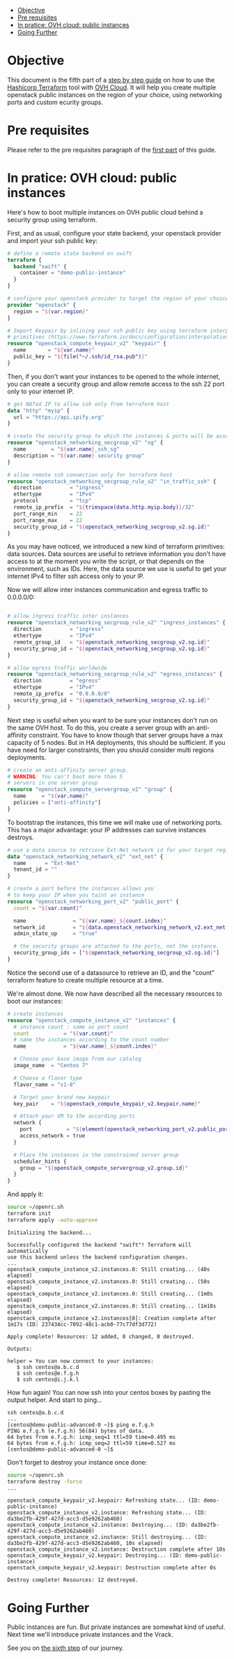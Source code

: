- [Objective](#sec-1)
- [Pre requisites](#sec-2)
- [In pratice: OVH cloud: public instances](#sec-3)
- [Going Further](#sec-4)


# Objective<a id="sec-1"></a>

This document is the fifth part of a [step by step guide](../0-simple-terraform/README.md) on how to use the [Hashicorp Terraform](https://terraform.io) tool with [OVH Cloud](https://www.ovh.com/fr/public-cloud/instances/). It will help you create multiple openstack public instances on the region of your choice, using networking ports and custom ecurity groups.

# Pre requisites<a id="sec-2"></a>

Please refer to the pre requisites paragraph of the [first part](../0-simple-terraform/README.md) of this guide.

# In pratice: OVH cloud: public instances<a id="sec-3"></a>

Here's how to boot multiple instances on OVH public cloud behind a security group using terraform.

First, and as usual, configure your state backend, your openstack provider and import your ssh public key:

```terraform
# define a remote state backend on swift
terraform {
  backend "swift" {
    container = "demo-public-instance"
  }
}

# configure your openstack provider to target the region of your choice
provider "openstack" {
  region = "${var.region}"
}

# Import Keypair by inlining your ssh public key using terraform interpolation 
# primitives (https://www.terraform.io/docs/configuration/interpolation.html)
resource "openstack_compute_keypair_v2" "keypair" {
  name       = "${var.name}"
  public_key = "${file("~/.ssh/id_rsa.pub")}"
}
```

Then, if you don't want your instances to be opened to the whole internet, you can create a security group and allow remote access to the ssh 22 port only to your internet IP.

```terraform
# get NATed IP to allow ssh only from terraform host
data "http" "myip" {
  url = "https://api.ipify.org"
}

# create the security group to which the instances & ports will be associated
resource "openstack_networking_secgroup_v2" "sg" {
  name        = "${var.name}_ssh_sg"
  description = "${var.name} security group"
}

# allow remote ssh connection only for terraform host
resource "openstack_networking_secgroup_rule_v2" "in_traffic_ssh" {
  direction         = "ingress"
  ethertype         = "IPv4"
  protocol          = "tcp"
  remote_ip_prefix  = "${trimspace(data.http.myip.body)}/32"
  port_range_min    = 22
  port_range_max    = 22
  security_group_id = "${openstack_networking_secgroup_v2.sg.id}"
}
```

As you may have noticed, we introduced a new kind of terraform primitives: data sources. Data sources are useful to retrieve information you don't have access to at the moment you write the script, or that depends on the environment, such as IDs. Here, the data source we use is useful to get your internet IPv4 to filter ssh access only to your IP.

Now we will allow inter instances communication and egress traffic to 0.0.0.0/0:

```terraform

# allow ingress traffic inter instances
resource "openstack_networking_secgroup_rule_v2" "ingress_instances" {
  direction         = "ingress"
  ethertype         = "IPv4"
  remote_group_id   = "${openstack_networking_secgroup_v2.sg.id}"
  security_group_id = "${openstack_networking_secgroup_v2.sg.id}"
}

# allow egress traffic worldwide
resource "openstack_networking_secgroup_rule_v2" "egress_instances" {
  direction         = "egress"
  ethertype         = "IPv4"
  remote_ip_prefix  = "0.0.0.0/0"
  security_group_id = "${openstack_networking_secgroup_v2.sg.id}"
}
```

Next step is useful when you want to be sure your instances don't run on the same OVH host. To do this, you create a server group with an anti-affinity constraint. You have to know though that server groups have a max capacity of 5 nodes. But in HA deployments, this should be sufficient. If you have need for larger constraints, then you should consider multi regions deployments.

```terraform
# create an anti-affinity server group.
# WARNING: You can't boot more than 5
# servers in one server group
resource "openstack_compute_servergroup_v2" "group" {
  name     = "${var.name}"
  policies = ["anti-affinity"]
}
```

To bootstrap the instances, this time we will make use of networking ports. This has a major advantage: your IP addresses can survive instances destroys.

```terraform
# use a data source to retrieve Ext-Net network id for your target region
data "openstack_networking_network_v2" "ext_net" {
  name      = "Ext-Net"
  tenant_id = ""
}

# create a port before the instances allows you
# to keep your IP when you taint an instance
resource "openstack_networking_port_v2" "public_port" {
  count = "${var.count}"

  name               = "${var.name}_${count.index}"
  network_id         = "${data.openstack_networking_network_v2.ext_net.id}"
  admin_state_up     = "true"

  # the security groups are attached to the ports, not the instance.
  security_group_ids = ["${openstack_networking_secgroup_v2.sg.id}"]
}
```

Notice the second use of a datasource to retrieve an ID, and the "count" terraform feature to create multiple resource at a time.

We're almost done. We now have described all the necessary resources to boot our instances:

```terraform
# create instances
resource "openstack_compute_instance_v2" "instances" {
  # instance count : same as port count
  count           = "${var.count}"
  # name the instances according to the count number
  name            = "${var.name}_${count.index}"

  # Choose your base image from our catalog
  image_name  = "Centos 7"

  # Choose a flavor type
  flavor_name = "s1-8"

  # Target your brand new keypair
  key_pair    = "${openstack_compute_keypair_v2.keypair.name}"

  # Attach your VM to the according ports
  network {
    port           = "${element(openstack_networking_port_v2.public_port.*.id, count.index)}"
    access_network = true
  }

  # Place the instances in the constrained server group
  scheduler_hints {
    group = "${openstack_compute_servergroup_v2.group.id}"
  }
}
```

And apply it:

```bash
source ~/openrc.sh
terraform init
terraform apply -auto-approve
```

    Initializing the backend...
    
    Successfully configured the backend "swift"! Terraform will automatically
    use this backend unless the backend configuration changes.
    ...
    openstack_compute_instance_v2.instances.0: Still creating... (40s elapsed)
    openstack_compute_instance_v2.instances.0: Still creating... (50s elapsed)
    openstack_compute_instance_v2.instances.0: Still creating... (1m0s elapsed)
    openstack_compute_instance_v2.instances.0: Still creating... (1m10s elapsed)
    openstack_compute_instance_v2.instances[0]: Creation complete after 1m17s (ID: 237434cc-7892-48c1-acb0-77c77df3d772)
    
    Apply complete! Resources: 12 added, 0 changed, 0 destroyed.
    
    Outputs:
    
    helper = You can now connect to your instances:
       $ ssh centos@a.b.c.d
       $ ssh centos@e.f.g.h
       $ ssh centos@i.j.k.l

How fun again! You can now ssh into your centos boxes by pasting the output helper. And start to ping&#x2026;

    ssh centos@a.b.c.d
    ...
    [centos@demo-public-advanced-0 ~]$ ping e.f.g.h
    PING e.f.g.h (e.f.g.h) 56(84) bytes of data.
    64 bytes from e.f.g.h: icmp_seq=1 ttl=59 time=0.495 ms
    64 bytes from e.f.g.h: icmp_seq=2 ttl=59 time=0.527 ms
    [centos@demo-public-advanced-0 ~]$

Don't forget to destroy your instance once done:

```bash
source ~/openrc.sh
terraform destroy -force
...
```

    openstack_compute_keypair_v2.keypair: Refreshing state... (ID: demo-public-instance)
    openstack_compute_instance_v2.instance: Refreshing state... (ID: da3be2fb-429f-427d-acc3-d5e9262ab460)
    openstack_compute_instance_v2.instance: Destroying... (ID: da3be2fb-429f-427d-acc3-d5e9262ab460)
    openstack_compute_instance_v2.instance: Still destroying... (ID: da3be2fb-429f-427d-acc3-d5e9262ab460, 10s elapsed)
    openstack_compute_instance_v2.instance: Destruction complete after 10s
    openstack_compute_keypair_v2.keypair: Destroying... (ID: demo-public-instance)
    openstack_compute_keypair_v2.keypair: Destruction complete after 0s
    
    Destroy complete! Resources: 12 destroyed.

# Going Further<a id="sec-4"></a>

Public instances are fun. But private instances are somewhat kind of useful. Next time we'll introduce private instances and the Vrack.

See you on [the sixth step](../5-private-instances/README.md) of our journey.
